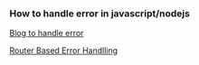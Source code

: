 
### How to handle error in javascript/nodejs


[Blog to handle error](https://www.toptal.com/nodejs/node-js-error-handling)

[Router Based Error Handlling](https://www.toptal.com/express-js/routes-js-promises-error-handling)